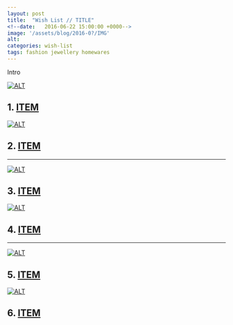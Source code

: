 ```yaml
---
layout: post
title:  "Wish List // TITLE"
<!--date:   2016-06-22 15:00:00 +0000-->
image: '/assets/blog/2016-0?/IMG'
alt: 
categories: wish-list
tags: fashion jewellery homewares
---
```



Intro

<div class="row">
	<div class="col-md-6">
		<a href="LINK" title="TITLE"><img src="/assets/blog/2016-0?/IMG.jpg" alt="ALT" title="TITLE"></a>
		<h2>1. <a href="LINK" title="TITLE">ITEM</a></h2>
		<p></p>
	</div>
	<div class="col-md-6">
		<a href="LINK" title="TITLE"><img src="/assets/blog/2016-0?/IMG.jpg" alt="ALT" title="TITLE"></a>
		<h2>2. <a href="LINK" title="TITLE">ITEM</a></h2>
		<p></p>
	</div>
</div>

* * *

<div class="row">
	<div class="col-md-6">
		<a href="LINK" title="TITLE"><img src="/assets/blog/2016-0?/IMG.jpg" alt="ALT" title="TITLE"></a>
		<h2>3. <a href="LINK" title="TITLE">ITEM</a></h2>
		<p></p>
	</div>
	<div class="col-md-6">
		<a href="LINK" title="TITLE"><img src="/assets/blog/2016-0?/IMG.jpg" alt="ALT" title="TITLE"></a>
		<h2>4. <a href="LINK" title="TITLE">ITEM</a></h2>
		<p></p>
	</div>
</div>

* * *

<div class="row">
	<div class="col-md-6">
		<a href="LINK" title="TITLE"><img src="/assets/blog/2016-0?/IMG.jpg" alt="ALT" title="TITLE"></a>
		<h2>5. <a href="LINK" title="TITLE">ITEM</a></h2>
		<p></p>
	</div>
	<div class="col-md-6">
		<a href="LINK" title="TITLE"><img src="/assets/blog/2016-0?/IMG.jpg" alt="ALT" title="TITLE"></a>
		<h2>6. <a href="LINK" title="TITLE">ITEM</a></h2>
		<p></p>
	</div>
</div>




<div style="display: none;">
	<img src="/assets/blog/2016-0?/IMG.jpg" alt="TITLE" title="TITLE by @arosecast">
</div>